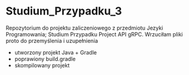 # Studium_Przypadku_3
Repozytorium do projektu zaliczeniowego z przedmiotu Jezyki Programowania;  Studium Przypadku
Project API gRPC. 
Wrzuciłam pliki proto do przemyślenia i uzupełnienia

+ utworzony projekt Java + Gradle
+ poprawiony build.gradle
+ skompilowany projekt
